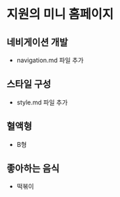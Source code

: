 # 지원의 미니 홈페이지

## 네비게이션 개발

- navigation.md 파일 추가

## 스타일 구성

- style.md 파일 추가

## 혈액형

- B형

## 좋아하는 음식

- 떡볶이
